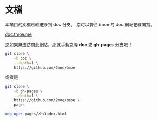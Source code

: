 # 文檔

本項目的文檔已經遷移到 doc 分支。
您可以前往 tmoe 的 doc 網站在線閲覽。

[doc.tmoe.me](https://doc.tmoe.me)

您如果無法訪問此網站，那就手動克隆 **doc** 或 **gh-pages** 分支吧！

```sh
git clone \
    -b doc \
    --depth=1 \
    https://github.com/2moe/tmoe
```

或者是

```sh
git clone \
    -b gh-pages \
    --depth=1 \
    https://github.com/2moe/tmoe \
    pages

xdg-open pages/zh/index.html
```
